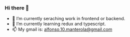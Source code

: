 ### Hi there 👋



- 🔭 I’m currently seraching work in frontend or backend.
- 🌱 I’m currently learning redux and typescript.
- 📫 My gmail is: alfonso.10.manterola@gmail.com


